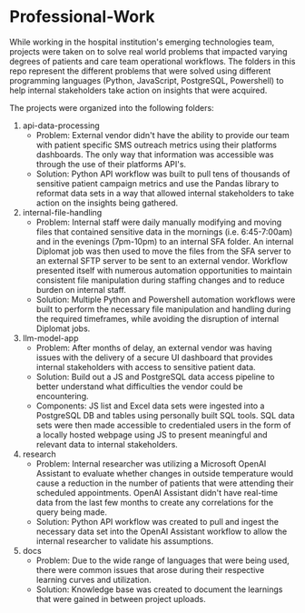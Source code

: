 # Professional-Work
While working in the hospital institution's emerging technologies team, projects were taken on to solve real world problems that impacted varying degrees of patients and care team operational workflows. The folders in this repo represent the different problems that were solved using different programming languages (Python, JavaScript, PostgreSQL, Powershell) to help internal stakeholders take action on insights that were acquired.

The projects were organized into the following folders:
1. api-data-processing
    - Problem: External vendor didn't have the ability to provide our team with patient specific SMS outreach metrics using their platforms dashboards. The only way that information was accessible was through the use of their platforms API's.
    - Solution: Python API workflow was built to pull tens of thousands of sensitive patient campaign metrics and use the Pandas library to reformat data sets in a way that allowed internal stakeholders to take action on the insights being gathered.
2. internal-file-handling
    - Problem: Internal staff were daily manually modifying and moving files that contained sensitive data in the mornings (i.e. 6:45-7:00am) and in the evenings (7pm-10pm) to an internal SFA folder. An internal Diplomat job was then used to move the files from the SFA server to an external SFTP server to be sent to an external vendor. Workflow presented itself with numerous automation opportunities to maintain consistent file manipulation during staffing changes and to reduce burden on internal staff.
    - Solution: Multiple Python and Powershell automation workflows were built to perform the necessary file manipulation and handling during the required timeframes, while avoiding the disruption of internal Diplomat jobs.
3. llm-model-app
    - Problem: After months of delay, an external vendor was having issues with the delivery of a secure UI dashboard that provides internal stakeholders with access to sensitive patient data.
    - Solution: Build out a JS and PostgreSQL data access pipeline to better understand what difficulties the vendor could be encountering.
    - Components: JS list and Excel data sets were ingested into a PostgreSQL DB and tables using personally built SQL tools. SQL data sets were then made accessible to credentialed users in the form of a locally hosted webpage using JS to present meaningful and relevant data to internal stakeholders.
4. research
    - Problem: Internal researcher was utilizing a Microsoft OpenAI Assistant to evaluate whether changes in outside temperature would cause a reduction in the number of patients that were attending their scheduled appointments. OpenAI Assistant didn't have real-time data from the last few months to create any correlations for the query being made.
    - Solution: Python API workflow was created to pull and ingest the necessary data set into the OpenAI Assistant workflow to allow the internal researcher to validate his assumptions.
5. docs
    - Problem: Due to the wide range of languages that were being used, there were common issues that arose during their respective learning curves and utilization.
    - Solution: Knowledge base was created to document the learnings that were gained in between project uploads.